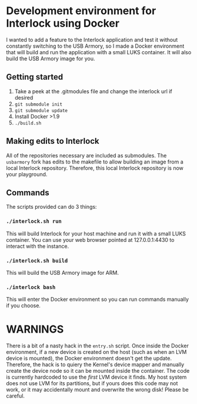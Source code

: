 # Development environment for Interlock using Docker

I wanted to add a feature to the Interlock application and test it without constantly switching to the USB Armory, so I made a Docker environment that will build and run the application with a small LUKS container. It will also build the USB Armory image for you.

## Getting started

1. Take a peek at the .gitmodules file and change the interlock url if desired
2. `git submodule init`
3. `git submodule update`
4. Install Docker >1.9
5. `./build.sh`

## Making edits to Interlock
All of the repositories necessary are included as submodules. The `usbarmory` fork has edits to the makefile to allow building an image from a local Interlock repository. Therefore, this local Interlock repository is now your playground.

## Commands

The scripts provided can do 3 things:

### `./interlock.sh run`
This will build Interlock for your host machine and run it with a small LUKS container. You can use your web browser pointed at 127.0.0.1:4430 to interact with the instance.

### `./interlock.sh build`
This will build the USB Armory image for ARM.

### `./interlock bash`
This will enter the Docker environment so you can run commands manually if you choose.

# WARNINGS
There is a bit of a nasty hack in the `entry.sh` script. Once inside the Docker environment, if a new device is created on the host (such as when an LVM device is mounted), the Docker environment doesn't get the update. Therefore, the hack is to quiery the Kernel's device mapper and manually create the device node so it can be mounted inside the container. The code is currently hardcoded to use the *first* LVM device it finds. My host system does not use LVM for its partitions, but if yours does this code may not work, or it may accidentally mount and overwrite the wrong disk! Please be careful.

